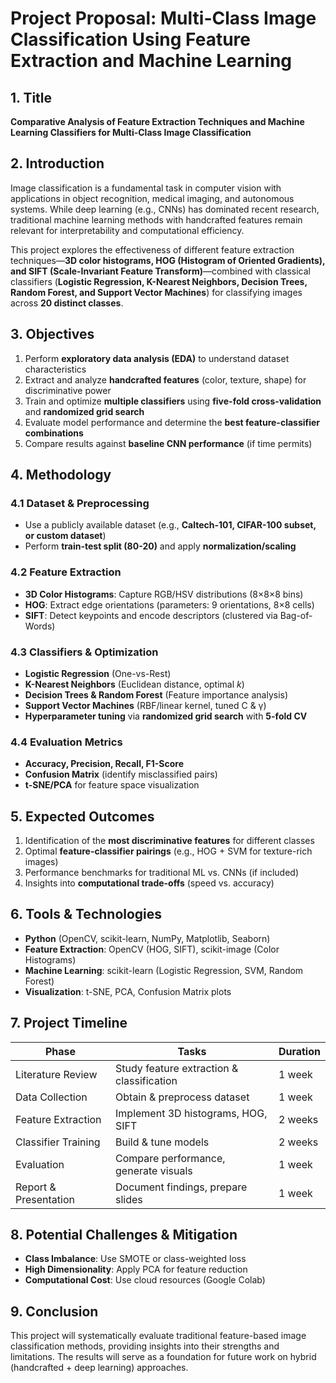 # Project Proposal: Multi-Class Image Classification Using Feature Extraction and Machine Learning

## 1. Title  
**Comparative Analysis of Feature Extraction Techniques and Machine Learning Classifiers for Multi-Class Image Classification**

## 2. Introduction  
Image classification is a fundamental task in computer vision with applications in object recognition, medical imaging, and autonomous systems. While deep learning (e.g., CNNs) has dominated recent research, traditional machine learning methods with handcrafted features remain relevant for interpretability and computational efficiency.

This project explores the effectiveness of different feature extraction techniques—**3D color histograms, HOG (Histogram of Oriented Gradients), and SIFT (Scale-Invariant Feature Transform)**—combined with classical classifiers (**Logistic Regression, K-Nearest Neighbors, Decision Trees, Random Forest, and Support Vector Machines**) for classifying images across **20 distinct classes**.

## 3. Objectives  
1. Perform **exploratory data analysis (EDA)** to understand dataset characteristics  
2. Extract and analyze **handcrafted features** (color, texture, shape) for discriminative power  
3. Train and optimize **multiple classifiers** using **five-fold cross-validation** and **randomized grid search**  
4. Evaluate model performance and determine the **best feature-classifier combinations**  
5. Compare results against **baseline CNN performance** (if time permits)  

## 4. Methodology  

### 4.1 Dataset & Preprocessing  
- Use a publicly available dataset (e.g., **Caltech-101, CIFAR-100 subset, or custom dataset**)  
- Perform **train-test split (80-20)** and apply **normalization/scaling**  

### 4.2 Feature Extraction  
- **3D Color Histograms**: Capture RGB/HSV distributions (8×8×8 bins)  
- **HOG**: Extract edge orientations (parameters: 9 orientations, 8×8 cells)  
- **SIFT**: Detect keypoints and encode descriptors (clustered via Bag-of-Words)  

### 4.3 Classifiers & Optimization  
- **Logistic Regression** (One-vs-Rest)  
- **K-Nearest Neighbors** (Euclidean distance, optimal *k*)  
- **Decision Trees & Random Forest** (Feature importance analysis)  
- **Support Vector Machines** (RBF/linear kernel, tuned C & γ)  
- **Hyperparameter tuning** via **randomized grid search** with **5-fold CV**  

### 4.4 Evaluation Metrics  
- **Accuracy, Precision, Recall, F1-Score**  
- **Confusion Matrix** (identify misclassified pairs)  
- **t-SNE/PCA** for feature space visualization  

## 5. Expected Outcomes  
1. Identification of the **most discriminative features** for different classes  
2. Optimal **feature-classifier pairings** (e.g., HOG + SVM for texture-rich images)  
3. Performance benchmarks for traditional ML vs. CNNs (if included)  
4. Insights into **computational trade-offs** (speed vs. accuracy)  

## 6. Tools & Technologies  
- **Python** (OpenCV, scikit-learn, NumPy, Matplotlib, Seaborn)  
- **Feature Extraction**: OpenCV (HOG, SIFT), scikit-image (Color Histograms)  
- **Machine Learning**: scikit-learn (Logistic Regression, SVM, Random Forest)  
- **Visualization**: t-SNE, PCA, Confusion Matrix plots  

## 7. Project Timeline  

| Phase               | Tasks                                      | Duration |
|---------------------|-------------------------------------------|----------|
| Literature Review   | Study feature extraction & classification | 1 week   |
| Data Collection     | Obtain & preprocess dataset               | 1 week   |
| Feature Extraction  | Implement 3D histograms, HOG, SIFT        | 2 weeks  |
| Classifier Training | Build & tune models                       | 2 weeks  |
| Evaluation          | Compare performance, generate visuals     | 1 week   |
| Report & Presentation | Document findings, prepare slides       | 1 week   |

## 8. Potential Challenges & Mitigation  
- **Class Imbalance**: Use SMOTE or class-weighted loss  
- **High Dimensionality**: Apply PCA for feature reduction  
- **Computational Cost**: Use cloud resources (Google Colab)  

## 9. Conclusion  
This project will systematically evaluate traditional feature-based image classification methods, providing insights into their strengths and limitations. The results will serve as a foundation for future work on hybrid (handcrafted + deep learning) approaches.

